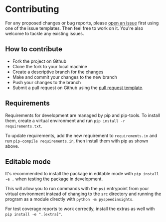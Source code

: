 # Contributing

For any proposed changes or bug reports, please [open an issue](https://github.com/wjh18/pyspeedinsights/issues) first using one of the issue templates. Then feel free to work on it. You're also welcome to tackle any existing issues.

## How to contribute

* Fork the project on Github
* Clone the fork to your local machine
* Create a descriptive branch for the changes
* Make and commit your changes to the new branch
* Push your changes to the branch
* Submit a pull request on Github using the [pull request template](https://github.com/wjh18/pyspeedinsights/blob/master/.github/pull_request_template.md).

## Requirements

Requirements for development are managed by pip and pip-tools. To install them, create a virtual environment and run `pip install -r requirements.txt`.

To update requirements, add the new requirement to `requirements.in` and run `pip-compile requirements.in`, then install them with pip as shown above.

## Editable mode

It's recommended to install the package in editable mode with `pip install -e .` when testing the package in development.

This will allow you to run commands with the `psi` entrypoint from your virtual environment instead of changing to the `src` directory and running the program as a module directly with `python -m pyspeedinsights`.

For test coverage reports to work correctly, install the extras as well with `pip install -e ".[extra]"`.
